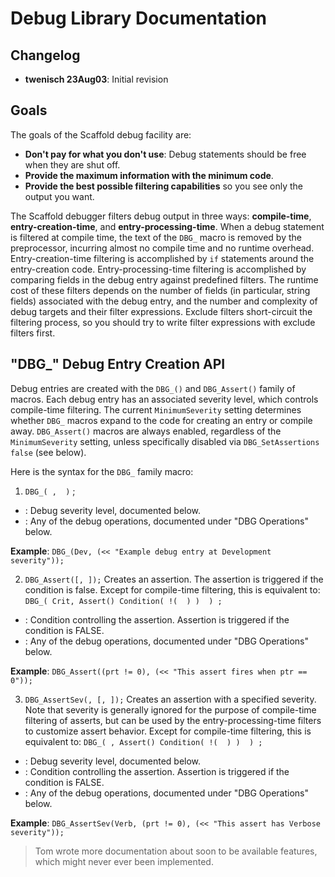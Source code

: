 # Debug Library Documentation

## Changelog
- **twenisch 23Aug03**: Initial revision

## Goals
The goals of the Scaffold debug facility are:
- **Don't pay for what you don't use**: Debug statements should be free when they are shut off.
- **Provide the maximum information with the minimum code**.
- **Provide the best possible filtering capabilities** so you see only the output you want.

The Scaffold debugger filters debug output in three ways: **compile-time**, **entry-creation-time**, and **entry-processing-time**. When a debug statement is filtered at compile time, the text of the `DBG_` macro is removed by the preprocessor, incurring almost no compile time and no runtime overhead. Entry-creation-time filtering is accomplished by `if` statements around the entry-creation code. Entry-processing-time filtering is accomplished by comparing fields in the debug entry against predefined filters. The runtime cost of these filters depends on the number of fields (in particular, string fields) associated with the debug entry, and the number and complexity of debug targets and their filter expressions. Exclude filters short-circuit the filtering process, so you should try to write filter expressions with exclude filters first.

## "DBG_" Debug Entry Creation API
Debug entries are created with the `DBG_()` and `DBG_Assert()` family of macros. Each debug entry has an associated severity level, which controls compile-time filtering. The current `MinimumSeverity` setting determines whether `DBG_` macros expand to the code for creating an entry or compile away. `DBG_Assert()` macros are always enabled, regardless of the `MinimumSeverity` setting, unless specifically disabled via `DBG_SetAssertions false` (see below).

Here is the syntax for the `DBG_` family macro:


1. `DBG_( ,  )` ;
- **<severity>**: Debug severity level, documented below.
- **<operations>**: Any of the debug operations, documented under "DBG Operations" below.

**Example**:
`DBG_(Dev, (<< "Example debug entry at Development severity"));`

2. `DBG_Assert([, ]);`
Creates an assertion. The assertion is triggered if the condition is false. Except for compile-time filtering, this is equivalent to: `DBG_( Crit, Assert() Condition( !(  ) )  ) ;`

- **<condition>**: Condition controlling the assertion. Assertion is triggered if the condition is FALSE.
- **<operations>**: Any of the debug operations, documented under "DBG Operations" below.

**Example**:
`DBG_Assert((prt != 0), (<< "This assert fires when ptr == 0"));`

3. `DBG_AssertSev(, [, ]);`
Creates an assertion with a specified severity. Note that severity is generally ignored for the purpose of compile-time filtering of asserts, but can be used by the entry-processing-time filters to customize assert behavior. Except for compile-time filtering, this is equivalent to: `DBG_( , Assert() Condition( !(  ) )  ) ;`

- **<severity>**: Debug severity level, documented below.
- **<condition>**: Condition controlling the assertion. Assertion is triggered if the condition is FALSE.
- **<operations>**: Any of the debug operations, documented under "DBG Operations" below.

**Example**:
`DBG_AssertSev(Verb, (prt != 0), (<< "This assert has Verbose severity"));`


> Tom wrote more documentation about soon to be available features, which might never ever been implemented.

